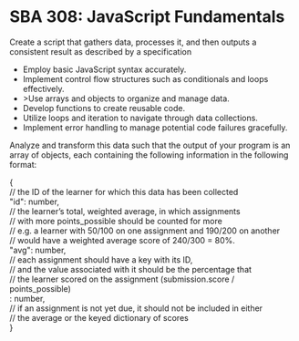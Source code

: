 
<h1>SBA 308: JavaScript Fundamentals</h1>
<p>Create a script that gathers data, processes it, and then outputs a consistent result as described by a specification</p>
<ul>
  <li>Employ basic JavaScript syntax accurately.</li>
  <li>Implement control flow structures such as conditionals and loops effectively.</li>
  <li>>Use arrays and objects to organize and manage data.</li>
  <li>Develop functions to create reusable code.</li>
  <li>Utilize loops and iteration to navigate through data collections.</li>
  <li>Implement error handling to manage potential code failures gracefully.</li>
</ul>

<p>
  Analyze and transform this data such that the output of your program is an array of objects, each containing the following information in the following format:</p>
<p>{<br>
    // the ID of the learner for which this data has been collected<br>
    "id": number,<br>
    // the learner’s total, weighted average, in which assignments<br>
    // with more points_possible should be counted for more<br>
    // e.g. a learner with 50/100 on one assignment and 190/200 on another<br>
    // would have a weighted average score of 240/300 = 80%.<br>
    "avg": number,<br>
    // each assignment should have a key with its ID,<br>
    // and the value associated with it should be the percentage that<br>
    // the learner scored on the assignment (submission.score / points_possible)<br>
    <assignment_id>: number,<br>
    // if an assignment is not yet due, it should not be included in either<br>
    // the average or the keyed dictionary of scores<br>
}<br>
</p>
